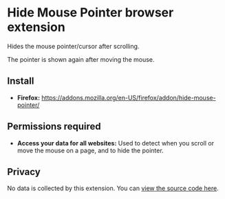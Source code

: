 # Hide Mouse Pointer browser extension

Hides the mouse pointer/cursor after scrolling.

The pointer is shown again after moving the mouse.

## Install

- **Firefox:** https://addons.mozilla.org/en-US/firefox/addon/hide-mouse-pointer/

## Permissions required

- **Access your data for all websites:** Used to detect when you scroll or move the mouse on a page, and to hide the pointer.

## Privacy

No data is collected by this extension. You can [view the source code here](https://github.com/KennethSundqvist/hide-mouse-pointer-browser-extension/tree/master/src).
